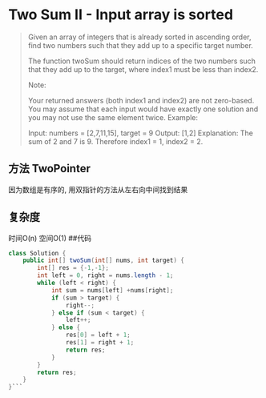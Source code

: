 # Two Sum II - Input array is sorted
> Given an array of integers that is already sorted in ascending order, find two numbers such that they add up to a specific target number.
> 
> The function twoSum should return indices of the two numbers such that they add up to the target, where index1 must be less than index2.
> 
> Note:
> 
> Your returned answers (both index1 and index2) are not zero-based.
> You may assume that each input would have exactly one solution and you may not use the same element twice.
> Example:
> 
> Input: numbers = [2,7,11,15], target = 9
> Output: [1,2]
> Explanation: The sum of 2 and 7 is 9. Therefore index1 = 1, index2 = 2.

## 方法 TwoPointer
因为数组是有序的, 用双指针的方法从左右向中间找到结果
## 复杂度
时间O(n) 空间O(1)
##代码
``` java
class Solution {
    public int[] twoSum(int[] nums, int target) {
        int[] res = {-1,-1};
        int left = 0, right = nums.length - 1;
        while (left < right) {
            int sum = nums[left] +nums[right];
            if (sum > target) {
                right--;
            } else if (sum < target) {
                left++;
            } else {
                res[0] = left + 1;
                res[1] = right + 1;
                return res;
            }
        }
        return res;
    }
}```
